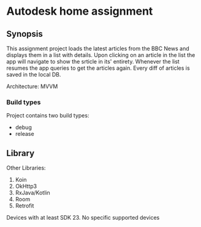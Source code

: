 # Autodesk home assignment 

## Synopsis

This assignment project loads the latest articles from the BBC News and displays them in a list with details. Upon clicking on an article in the list the app will navigate to show the srticle in its' entirety.
Whenever the list resumes the app queries to get the articles again. Every diff of articles is saved in the local DB.

Architecture: MVVM
### Build types

Project contains two build types:
* debug
* release

## Library

Other Libraries:

1. Koin
2. OkHttp3
3. RxJava/Kotlin
4. Room
5. Retrofit

Devices with at least SDK 23. No specific supported devices
